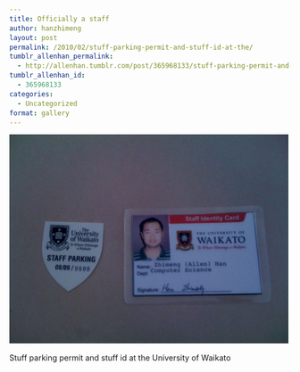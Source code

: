 ```yaml
---
title: Officially a staff
author: hanzhimeng
layout: post
permalink: /2010/02/stuff-parking-permit-and-stuff-id-at-the/
tumblr_allenhan_permalink:
  - http://allenhan.tumblr.com/post/365968133/stuff-parking-permit-and-stuff-id-at-the
tumblr_allenhan_id:
  - 365968133
categories:
  - Uncategorized
format: gallery
---
```

[<img class="alignnone size-full wp-image-476" alt="tumblr_kx6w2v1od41qzkacto1_" src="/images/uploads/2013/03/tumblr_kx6w2v1od41qzkacto1_.jpg" width="500" height="375" />][1]

Stuff parking permit and stuff id at the University of Waikato

 [1]: /images/uploads/2013/03/tumblr_kx6w2v1od41qzkacto1_.jpg
